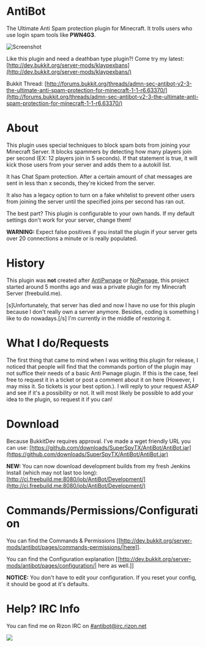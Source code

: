 AntiBot
==========

The Ultimate Anti Spam protection plugin for Minecraft.  It trolls users who use login spam tools like **PWN4G3**.

![Screenshot](http://dev.bukkit.org/media/images/39/173/test.png)

Like this plugin and need a deathban type plugin?! Come try my latest: [http://dev.bukkit.org/server-mods/klaypexbans](http://dev.bukkit.org/server-mods/klaypexbans/)

Bukkit Thread: [http://forums.bukkit.org/threads/admn-sec-antibot-v2-3-the-ultimate-anti-spam-protection-for-minecraft-1-1-r6.63370/](http://forums.bukkit.org/threads/admn-sec-antibot-v2-3-the-ultimate-anti-spam-protection-for-minecraft-1-1-r6.63370/)

**About**
===========

This plugin uses special techniques to block spam bots from joining your Minecraft Server.  It blocks spammers by detecting how many players join per second (EX: 12 players join in 5 seconds).  If that statement is true, it will kick those users from your server and adds them to a autokill list.  

It has Chat Spam protection.  After a certain amount of chat messages are sent in less than x seconds, they're kicked from the server. 

It also has a legacy option to turn on a fake whitelist to prevent other users from joining the server until the specified joins per second has ran out. 

The best part? This plugin is configurable to your own hands.  If my default settings don't work for your server, change them!

**WARNING:** Expect false positives if you install the plugin if your server gets over 20 connections a minute or is really populated.

**History**
===========

This plugin was **not** created after [AntiPwnage](http://dev.bukkit.org/server-mods/antipwnage) or [NoPwnage](http://dev.bukkit.org/server-mods/nopwnage), this project started around 5 months ago and was a private plugin for my Minecraft Server (freebuild.me).

[s]Unfortunately, that server has died and now I have no use for this plugin because I don't really own a server anymore.  Besides, coding is something I like to do nowadays.[/s]  I'm currently in the middle of restoring it.

**What I do/Requests**
===========

The first thing that came to mind when I was writing this plugin for release, I noticed that people will find that the commands portion of the plugin may not suffice their needs of a basic Anti Pwnage plugin.  If this is the case, feel free to request it in a ticket or post a comment about it on here (However, I may miss it.  So tickets is your best option.).  I will reply to your request ASAP and see if it's a possibility or not.  It will most likely be possible to add your idea to the plugin, so request it if you can!

Download
===========

Because BukkitDev requires approval. I've made a wget friendly URL you can use:
[https://github.com/downloads/SuperSpyTX/AntiBot/AntiBot.jar](https://github.com/downloads/SuperSpyTX/AntiBot/AntiBot.jar)

**NEW:** You can now download development builds from my fresh Jenkins Install (which may not last too long):
[http://ci.freebuild.me:8080/job/AntiBot/Development/](http://ci.freebuild.me:8080/job/AntiBot/Development/)

Commands/Permissions/Configuration
===========

You can find the Commands & Permissions [[http://dev.bukkit.org/server-mods/antibot/pages/commands-permissions/|here]].

You can find the Configuration explanation [[http://dev.bukkit.org/server-mods/antibot/pages/configuration/| here as well.]]

**NOTICE:** You don't have to edit your configuration.  If you reset your config, it should be good at it's defaults.

Help?  IRC Info
===========

You can find me on Rizon IRC on [#antibot@irc.rizon.net](http://qchat.rizon.net/?nick=&channels=antibot)

![](http://metrics.griefcraft.com/signature/antibot.png)